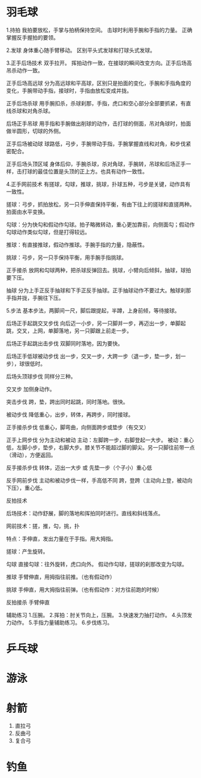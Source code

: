 # 羽毛球

1.持拍
我拍要放松，手掌与拍柄保持空间。
击球时利用手腕和手指的力量。
正确掌握反手握拍的要领。

2.发球
身体重心随手臂移动。
区别平头式发球和打球头式发球。

3.正手后场技术
双手拉开。
挥拍动作一致，在接球的瞬间改变方向。正手后场高吊杀动作一致。

正手后场高远球
分为高远球和平高球，区别只是拍面的变化，手腕和手指角度的变化，手腕带动手指，接球时，手指由放松变成并拢。

正手后场杀球
用手腕扣杀，杀球刹那，手指，虎口和空心部分全部要抓紧，有直线杀球和对角杀球。

后场正手吊球
用手指和手腕做出削球的动作，击打球的侧面，吊对角球时，拍面做半圆形，切球的外侧。

正手后场被动球
球路低，弓步，手腕带动手指，手腕掌握直线和对角，和步伐紧密配合。

正手后场头顶区域
身体后仰，手腕杀球，杀对角球，手腕转，吊球和后场正手一样，击打球的最佳位置是头顶的正上方。也具有动作一致性。

4.正手网前技术
有搓球，勾球，推球，挑球，扑球五种，弓步是关键，动作具有一致性。

搓球：弓步，抓拍放松，另一只手伸直保持平衡，有由下往上的搓球和直搓两种。拍面由水平变换。

勾球：分为快勾和假动作勾球。拍子略微转动，重心更加靠前，向侧面勾；假动作勾球动作类似勾球，但是打得较远。

推球：有直接推球，假动作推球。手腕手指的力量，隐蔽性。

挑球：弓步，另一只手保持平衡，用手腕手指挑球。

正手接杀
放网和勾球两种，把杀球反弹回去。挑球，小臂向后倾斜，抽球，球拍要下压。

抽球
分为上手正反手抽球和下手正反手抽球。正手抽球动作不要过大。触球刹那手指并拢，手腕往下压。

5.步法
基本步法，两脚间一尺，脚后跟提起，半蹲，上身前倾，等待接球。

后场正手起跳交叉步伐
向后迈一小步，另一只脚并一步，再迈出一步，单脚起跳，交叉，上网，单脚落地，另一只脚跟上前走一步。

后场正手起跳出击步伐
双脚同时落地，因为要快。

后场正手低球被动步伐
出一步，交叉一步，大跨一步（退一步，垫一步，划一步），球很低时。

后场头顶球步伐
同样分三种。

交叉步
加侧身动作。

突击步伐
跨，垫，跨出同时起跳，同时落地。很快。

被动步伐
降低重心，出步，转体，再跨步，同时接球。

正手接杀步伐
低重心，脚弯曲，向侧面跨步或垫步（有交叉）

正手上网步伐
分为主动和被动
主动：左脚跨一步，右脚登起一大步。
被动：重心低，左脚小步，垫步，右脚大步。膝关节不能超过脚的脚尖。另一只脚往前带一点（滑动），方便返回。

反手接杀步伐
转体，迈出一大步 或 先垫一步（个子小）重心低

反手网前步伐
主动和被动步伐一样，手高低不同
跨，登跨（主动向上登，被动向下压），重心低。



反拍技术

后场技术：动作舒展，脚的落地和挥拍同时进行。直线和斜线落点。

网前技术：搓，推，勾，挑，扑

特点：手伸直，发出力量在于手指。用大拇指。

搓球：产生旋转。

勾球
直接勾球：往外旋转，虎口向外。
假动作勾球，搓球的刹那改变为勾球。

推球
手臂伸直，用拇指往前推。（也有假动作）

挑球
手伸直，用大拇指往前弹。（也有假动作：对方往前跑的时候）

反拍接杀
手臂伸直

辅助练习
1.压腕。
2.挥拍：肘关节向上，压腕。
3.快速发力抽打动作。
4.头顶发力动作。
5.手指力量辅助练习。
6.步伐练习。

# 乒乓球

# 游泳

# 射箭

1. 直拉弓
2. 反曲弓
3. 复合弓

# 钓鱼
